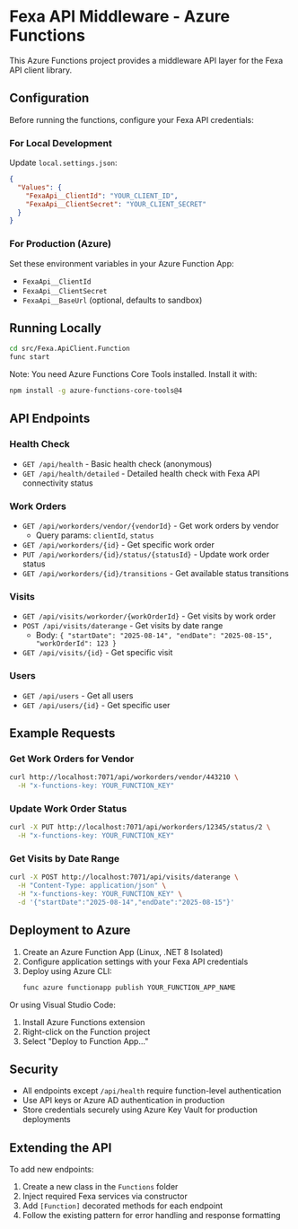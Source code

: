 # Fexa API Middleware - Azure Functions

This Azure Functions project provides a middleware API layer for the Fexa API client library.

## Configuration

Before running the functions, configure your Fexa API credentials:

### For Local Development
Update `local.settings.json`:
```json
{
  "Values": {
    "FexaApi__ClientId": "YOUR_CLIENT_ID",
    "FexaApi__ClientSecret": "YOUR_CLIENT_SECRET"
  }
}
```

### For Production (Azure)
Set these environment variables in your Azure Function App:
- `FexaApi__ClientId`
- `FexaApi__ClientSecret`
- `FexaApi__BaseUrl` (optional, defaults to sandbox)

## Running Locally

```bash
cd src/Fexa.ApiClient.Function
func start
```

Note: You need Azure Functions Core Tools installed. Install it with:
```bash
npm install -g azure-functions-core-tools@4
```

## API Endpoints

### Health Check
- `GET /api/health` - Basic health check (anonymous)
- `GET /api/health/detailed` - Detailed health check with Fexa API connectivity status

### Work Orders
- `GET /api/workorders/vendor/{vendorId}` - Get work orders by vendor
  - Query params: `clientId`, `status`
- `GET /api/workorders/{id}` - Get specific work order
- `PUT /api/workorders/{id}/status/{statusId}` - Update work order status
- `GET /api/workorders/{id}/transitions` - Get available status transitions

### Visits
- `GET /api/visits/workorder/{workOrderId}` - Get visits by work order
- `POST /api/visits/daterange` - Get visits by date range
  - Body: `{ "startDate": "2025-08-14", "endDate": "2025-08-15", "workOrderId": 123 }`
- `GET /api/visits/{id}` - Get specific visit

### Users
- `GET /api/users` - Get all users
- `GET /api/users/{id}` - Get specific user

## Example Requests

### Get Work Orders for Vendor
```bash
curl http://localhost:7071/api/workorders/vendor/443210 \
  -H "x-functions-key: YOUR_FUNCTION_KEY"
```

### Update Work Order Status
```bash
curl -X PUT http://localhost:7071/api/workorders/12345/status/2 \
  -H "x-functions-key: YOUR_FUNCTION_KEY"
```

### Get Visits by Date Range
```bash
curl -X POST http://localhost:7071/api/visits/daterange \
  -H "Content-Type: application/json" \
  -H "x-functions-key: YOUR_FUNCTION_KEY" \
  -d '{"startDate":"2025-08-14","endDate":"2025-08-15"}'
```

## Deployment to Azure

1. Create an Azure Function App (Linux, .NET 8 Isolated)
2. Configure application settings with your Fexa API credentials
3. Deploy using Azure CLI:
   ```bash
   func azure functionapp publish YOUR_FUNCTION_APP_NAME
   ```

Or using Visual Studio Code:
1. Install Azure Functions extension
2. Right-click on the Function project
3. Select "Deploy to Function App..."

## Security

- All endpoints except `/api/health` require function-level authentication
- Use API keys or Azure AD authentication in production
- Store credentials securely using Azure Key Vault for production deployments

## Extending the API

To add new endpoints:
1. Create a new class in the `Functions` folder
2. Inject required Fexa services via constructor
3. Add `[Function]` decorated methods for each endpoint
4. Follow the existing pattern for error handling and response formatting